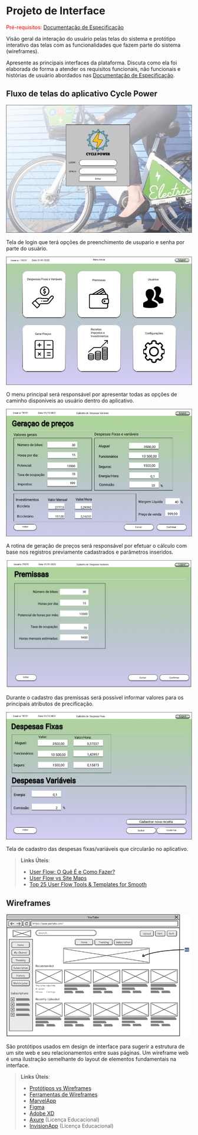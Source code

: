 
# Projeto de Interface

<span style="color:red">Pré-requisitos: <a href="2-Especificação do Projeto.md"> Documentação de Especificação</a></span>

Visão geral da interação do usuário pelas telas do sistema e protótipo interativo das telas com as funcionalidades que fazem parte do sistema (wireframes).

 Apresente as principais interfaces da plataforma. Discuta como ela foi elaborada de forma a atender os requisitos funcionais, não funcionais e histórias de usuário abordados nas <a href="2-Especificação do Projeto.md"> Documentação de Especificação</a>.

## Fluxo de telas do aplicativo Cycle Power

![Exemplo de Tela de Login](img/frame_1.png)

Tela de login que terá opções de preenchimento de usupario e senha por parte do usuário.

![Exemplo de Menu Principal](img/frame_2.png)
 
 O menu principal será responsável por apresentar todas as opções de caminho disponíveis ao usuário dentro do aplicativo.
 
 ![Exemplo de Geração de Preços](img/frame_3.png)
 
 A rotina de geração de preços será responsável por efetuar o cálculo com base nos registros previamente cadastrados e parâmetros inseridos.
 
 ![Exemplo de Premissas](img/frame_4.png)
 
 Durante o cadastro das premissas será possível informar valores para os principais atributos de precificação.
 
 ![Exemplo de Despesas Fixas/Variaveis](img/frame_5.png)
 
 Tela de cadastro das despesas fixas/variáveis que circularão no aplicativo. 

 
 
> **Links Úteis**:
> - [User Flow: O Quê É e Como Fazer?](https://medium.com/7bits/fluxo-de-usu%C3%A1rio-user-flow-o-que-%C3%A9-como-fazer-79d965872534)
> - [User Flow vs Site Maps](http://designr.com.br/sitemap-e-user-flow-quais-as-diferencas-e-quando-usar-cada-um/)
> - [Top 25 User Flow Tools & Templates for Smooth](https://www.mockplus.com/blog/post/user-flow-tools)


## Wireframes

![Exemplo de Wireframe](img/wireframe-example.png)

São protótipos usados em design de interface para sugerir a estrutura de um site web e seu relacionamentos entre suas páginas. Um wireframe web é uma ilustração semelhante do layout de elementos fundamentais na interface.
 
> **Links Úteis**:
> - [Protótipos vs Wireframes](https://www.nngroup.com/videos/prototypes-vs-wireframes-ux-projects/)
> - [Ferramentas de Wireframes](https://rockcontent.com/blog/wireframes/)
> - [MarvelApp](https://marvelapp.com/developers/documentation/tutorials/)
> - [Figma](https://www.figma.com/)
> - [Adobe XD](https://www.adobe.com/br/products/xd.html#scroll)
> - [Axure](https://www.axure.com/edu) (Licença Educacional)
> - [InvisionApp](https://www.invisionapp.com/) (Licença Educacional)
